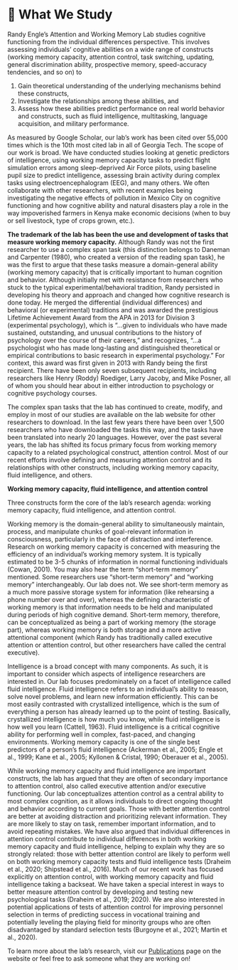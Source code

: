 # 🧠 What We Study

Randy Engle’s Attention and Working Memory Lab studies cognitive functioning from the individual differences perspective. This involves assessing individuals’ cognitive abilities on a wide range of constructs (working memory capacity, attention control, task switching, updating, general discrimination ability, prospective memory, speed-accuracy tendencies, and so on) to

1. Gain theoretical understanding of the underlying mechanisms behind these constructs,
2. Investigate the relationships among these abilities, and
3. Assess how these abilities predict performance on real world behavior and constructs, such as fluid intelligence, multitasking, language acquisition, and military performance.

As measured by Google Scholar, our lab’s work has been cited over 55,000 times which is the 10th most cited lab in all of Georgia Tech. The scope of our work is broad. We have conducted studies looking at genetic predictors of intelligence, using working memory capacity tasks to predict flight simulation errors among sleep-deprived Air Force pilots, using baseline pupil size to predict intelligence, assessing brain activity during complex tasks using electroencephalogram (EEG), and many others. We often collaborate with other researchers, with recent examples being investigating the negative effects of pollution in Mexico City on cognitive functioning and how cognitive ability and natural disasters play a role in the way impoverished farmers in Kenya make economic decisions (when to buy or sell livestock, type of crops grown, etc.).

**The trademark of the lab has been the use and development of tasks that measure working memory capacity.** Although Randy was not the first researcher to use a complex span task (this distinction belongs to Daneman and Carpenter (1980), who created a version of the reading span task), he was the first to argue that these tasks measure a domain-general ability (working memory capacity) that is critically important to human cognition and behavior. Although initially met with resistance from researchers who stuck to the typical experimental/behavioral tradition, Randy persisted in developing his theory and approach and changed how cognitive research is done today. He merged the differential (individual differences) and behavioral (or experimental) traditions and was awarded the prestigious Lifetime Achievement Award from the APA in 2013 for Division 3 (experimental psychology), which is “…given to individuals who have made sustained, outstanding, and unusual contributions to the history of psychology over the course of their careers,” and recognizes, “…a psychologist who has made long-lasting and distinguished theoretical or empirical contributions to basic research in experimental psychology.” For context, this award was first given in 2013 with Randy being the first recipient. There have been only seven subsequent recipients, including researchers like Henry (Roddy) Roediger, Larry Jacoby, and Mike Posner, all of whom you should hear about in either introduction to psychology or cognitive psychology courses.

The complex span tasks that the lab has continued to create, modify, and employ in most of our studies are available on the lab website for other researchers to download. In the last few years there have been over 1,500 researchers who have downloaded the tasks this way, and the tasks have been translated into nearly 20 languages. However, over the past several years, the lab has shifted its focus primary focus from working memory capacity to a related psychological construct, attention control. Most of our recent efforts involve defining and measuring attention control and its relationships with other constructs, including working memory capacity, fluid intelligence, and others.

**Working memory capacity, fluid intelligence, and attention control**

Three constructs form the core of the lab’s research agenda: working memory capacity, fluid intelligence, and attention control.

Working memory is the domain-general ability to simultaneously maintain, process, and manipulate chunks of goal-relevant information in consciousness, particularly in the face of distraction and interference. Research on working memory capacity is concerned with measuring the efficiency of an individual’s working memory system. It is typically estimated to be 3-5 chunks of information in normal functioning individuals (Cowan, 2001). You may also hear the term “short-term memory” mentioned. Some researchers use “short-term memory” and “working memory” interchangeably. Our lab does not. We see short-term memory as a much more passive storage system for information (like rehearsing a phone number over and over), whereas the defining characteristic of working memory is that information needs to be held and manipulated during periods of high cognitive demand. Short-term memory, therefore, can be conceptualized as being a part of working memory (the storage part), whereas working memory is both storage and a more active attentional component (which Randy has traditionally called executive attention or attention control, but other researchers have called the central executive).

Intelligence is a broad concept with many components. As such, it is important to consider which aspects of intelligence researchers are interested in. Our lab focuses predominately on a facet of intelligence called fluid intelligence. Fluid intelligence refers to an individual’s ability to reason, solve novel problems, and learn new information efficiently. This can be most easily contrasted with crystallized intelligence, which is the sum of everything a person has already learned up to the point of testing. Basically, crystallized intelligence is how much you know, while fluid intelligence is how well you learn (Cattell, 1963). Fluid intelligence is a critical cognitive ability for performing well in complex, fast-paced, and changing environments. Working memory capacity is one of the single best predictors of a person’s fluid intelligence (Ackerman et al., 2005; Engle et al., 1999; Kane et al., 2005; Kyllonen & Cristal, 1990; Oberauer et al., 2005).

While working memory capacity and fluid intelligence are important constructs, the lab has argued that they are often of secondary importance to attention control, also called executive attention and/or executive functioning. Our lab conceptualizes attention control as a central ability to most complex cognition, as it allows individuals to direct ongoing thought and behavior according to current goals. Those with better attention control are better at avoiding distraction and prioritizing relevant information. They are more likely to stay on task, remember important information, and to avoid repeating mistakes. We have also argued that individual differences in attention control contribute to individual differences in both working memory capacity and fluid intelligence, helping to explain why they are so strongly related: those with better attention control are likely to perform well on both working memory capacity tests and fluid intelligence tests (Draheim et al., 2020; Shipstead et al., 2016). Much of our recent work has focused explicitly on attention control, with working memory capacity and fluid intelligence taking a backseat. We have taken a special interest in ways to better measure attention control by developing and testing new psychological tasks (Draheim et al., 2019; 2020). We are also interested in potential applications of tests of attention control for improving personnel selection in terms of predicting success in vocational training and potentially leveling the playing field for minority groups who are often disadvantaged by standard selection tests (Burgoyne et al., 2021; Martin et al., 2020).

To learn more about the lab’s research, visit our [Publications](https://englelab.gatech.edu/publications.html) page on the website or feel free to ask someone what they are working on!
